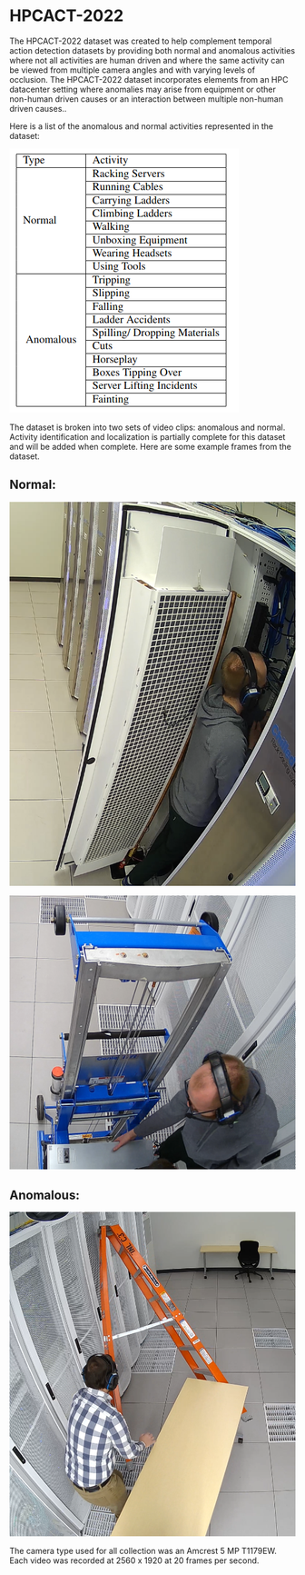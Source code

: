 # HPCACT-2022
The HPCACT-2022 dataset was created to help complement temporal action detection datasets by providing both normal
and anomalous activities where not all activities are human driven and where the same activity can be viewed from 
multiple camera angles and with varying levels of occlusion.  The HPCACT-2022 dataset incorporates elements from an
HPC datacenter setting where anomalies may arise from equipment or other non-human driven causes or an interaction
between multiple non-human driven causes..

Here is a list of the anomalous and normal activities represented in the dataset:

![Alt text](./list_activities.png?raw=true "List of anomalous and normal activities in the HPCACT-2022 dataset")

The dataset is broken into two sets of video clips:  anomalous and normal.  Activity identification and localization is partially complete for this dataset and will be added when complete.  Here are some example frames from the dataset.

## Normal:

![Alt text](./chilled_door.png?raw=true "opening a chilled door")

![Alt text](./lift.png?raw=true "server lift")

## Anomalous:

![Alt text](./ladder.png?raw=true "ladder tipping over")

The camera type used for all collection was an Amcrest 5 MP T1179EW. Each video was recorded at 2560 x 1920 at 20 frames per second.


